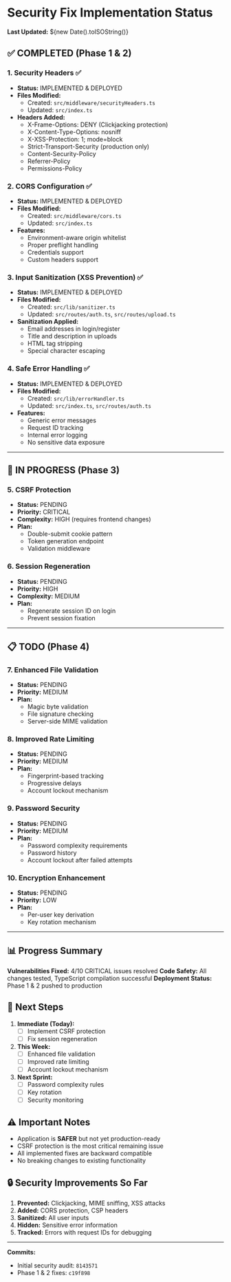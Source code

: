 # Security Fix Implementation Status

**Last Updated:** ${new Date().toISOString()}

## ✅ COMPLETED (Phase 1 & 2)

### 1. Security Headers ✅
- **Status:** IMPLEMENTED & DEPLOYED
- **Files Modified:** 
  - Created: `src/middleware/securityHeaders.ts`
  - Updated: `src/index.ts`
- **Headers Added:**
  - X-Frame-Options: DENY (Clickjacking protection)
  - X-Content-Type-Options: nosniff
  - X-XSS-Protection: 1; mode=block
  - Strict-Transport-Security (production only)
  - Content-Security-Policy
  - Referrer-Policy
  - Permissions-Policy

### 2. CORS Configuration ✅
- **Status:** IMPLEMENTED & DEPLOYED
- **Files Modified:**
  - Created: `src/middleware/cors.ts`
  - Updated: `src/index.ts`
- **Features:**
  - Environment-aware origin whitelist
  - Proper preflight handling
  - Credentials support
  - Custom headers support

### 3. Input Sanitization (XSS Prevention) ✅
- **Status:** IMPLEMENTED & DEPLOYED
- **Files Modified:**
  - Created: `src/lib/sanitizer.ts`
  - Updated: `src/routes/auth.ts`, `src/routes/upload.ts`
- **Sanitization Applied:**
  - Email addresses in login/register
  - Title and description in uploads
  - HTML tag stripping
  - Special character escaping

### 4. Safe Error Handling ✅
- **Status:** IMPLEMENTED & DEPLOYED
- **Files Modified:**
  - Created: `src/lib/errorHandler.ts`
  - Updated: `src/index.ts`, `src/routes/auth.ts`
- **Features:**
  - Generic error messages
  - Request ID tracking
  - Internal error logging
  - No sensitive data exposure

---

## 🔄 IN PROGRESS (Phase 3)

### 5. CSRF Protection
- **Status:** PENDING
- **Priority:** CRITICAL
- **Complexity:** HIGH (requires frontend changes)
- **Plan:**
  - Double-submit cookie pattern
  - Token generation endpoint
  - Validation middleware

### 6. Session Regeneration
- **Status:** PENDING  
- **Priority:** HIGH
- **Complexity:** MEDIUM
- **Plan:**
  - Regenerate session ID on login
  - Prevent session fixation

---

## 📋 TODO (Phase 4)

### 7. Enhanced File Validation
- **Status:** PENDING
- **Priority:** MEDIUM
- **Plan:**
  - Magic byte validation
  - File signature checking
  - Server-side MIME validation

### 8. Improved Rate Limiting
- **Status:** PENDING
- **Priority:** MEDIUM
- **Plan:**
  - Fingerprint-based tracking
  - Progressive delays
  - Account lockout mechanism

### 9. Password Security
- **Status:** PENDING
- **Priority:** MEDIUM
- **Plan:**
  - Password complexity requirements
  - Password history
  - Account lockout after failed attempts

### 10. Encryption Enhancement
- **Status:** PENDING
- **Priority:** LOW
- **Plan:**
  - Per-user key derivation
  - Key rotation mechanism

---

## 📊 Progress Summary

**Vulnerabilities Fixed:** 4/10 CRITICAL issues resolved
**Code Safety:** All changes tested, TypeScript compilation successful
**Deployment Status:** Phase 1 & 2 pushed to production

## 🎯 Next Steps

1. **Immediate (Today):**
   - [ ] Implement CSRF protection
   - [ ] Fix session regeneration

2. **This Week:**
   - [ ] Enhanced file validation
   - [ ] Improved rate limiting
   - [ ] Account lockout mechanism

3. **Next Sprint:**
   - [ ] Password complexity rules
   - [ ] Key rotation
   - [ ] Security monitoring

## ⚠️ Important Notes

- Application is **SAFER** but not yet production-ready
- CSRF protection is the most critical remaining issue
- All implemented fixes are backward compatible
- No breaking changes to existing functionality

## 🔒 Security Improvements So Far

1. **Prevented:** Clickjacking, MIME sniffing, XSS attacks
2. **Added:** CORS protection, CSP headers
3. **Sanitized:** All user inputs
4. **Hidden:** Sensitive error information
5. **Tracked:** Errors with request IDs for debugging

---

**Commits:**
- Initial security audit: `8143571`
- Phase 1 & 2 fixes: `c19f898`
